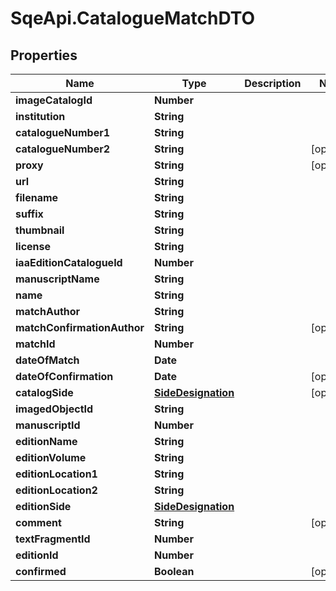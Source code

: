 # SqeApi.CatalogueMatchDTO

## Properties

Name | Type | Description | Notes
------------ | ------------- | ------------- | -------------
**imageCatalogId** | **Number** |  | 
**institution** | **String** |  | 
**catalogueNumber1** | **String** |  | 
**catalogueNumber2** | **String** |  | [optional] 
**proxy** | **String** |  | [optional] 
**url** | **String** |  | 
**filename** | **String** |  | 
**suffix** | **String** |  | 
**thumbnail** | **String** |  | 
**license** | **String** |  | 
**iaaEditionCatalogueId** | **Number** |  | 
**manuscriptName** | **String** |  | 
**name** | **String** |  | 
**matchAuthor** | **String** |  | 
**matchConfirmationAuthor** | **String** |  | [optional] 
**matchId** | **Number** |  | 
**dateOfMatch** | **Date** |  | 
**dateOfConfirmation** | **Date** |  | [optional] 
**catalogSide** | [**SideDesignation**](SideDesignation.md) |  | [optional] 
**imagedObjectId** | **String** |  | 
**manuscriptId** | **Number** |  | 
**editionName** | **String** |  | 
**editionVolume** | **String** |  | 
**editionLocation1** | **String** |  | 
**editionLocation2** | **String** |  | 
**editionSide** | [**SideDesignation**](SideDesignation.md) |  | 
**comment** | **String** |  | [optional] 
**textFragmentId** | **Number** |  | 
**editionId** | **Number** |  | 
**confirmed** | **Boolean** |  | [optional] 


